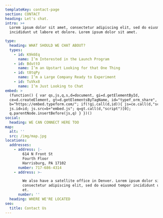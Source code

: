```yaml
---
templateKey: contact-page
section: CONTACT
heading: Let's chat.
intro: >+
  Lorem ipsum dolor sit amet, consectetur adipiscing elit, sed do eiusmod tempor
  incididunt ut labore et dolore. Lorem ipsum dolor sit amet.

type:
  heading: WHAT SHOULD WE CHAT ABOUT?
  types:
    - id: K9k6Eq
      name: I’m Interested in the Launch Program
    - id: BduttO
      name: I’m an Upstart Looking for that One Thing
    - id: t8tqPy
      name: I’m a Large Company Ready to Experiment
    - id: TuVkx8
      name: I’m Just Looking to Chat
embed: >
  (function() { var qs,js,q,s,d=document, gi=d.getElementById,
  ce=d.createElement, gt=d.getElementsByTagName, id="typef_orm_share",
  b="https://embed.typeform.com/"; if(!gi.call(d,id)){ js=ce.call(d,"script");
  js.id=id; js.src=b+"embed.js"; q=gt.call(d,"script")[0];
  q.parentNode.insertBefore(js,q) } })()
social:
  heading: WE CAN CONNECT HERE TOO
map:
  alt: ''
  src: /img/map.jpg
locations:
  addresses:
    - address: |-
        614 N Front St
        Fourth Floor
        Harrisburg, PA 17102
      number: 717-686-4314
    - address: >-

        We also have a satellite office in Denver. Lorem ipsum dolor sit amet,
        consectetur adipiscing elit, sed do eiusmod tempor incididunt ut labore
        et.
      number: ''
  heading: WHERE WE'RE LOCATED
seo:
  title: Contact Us
---
```


